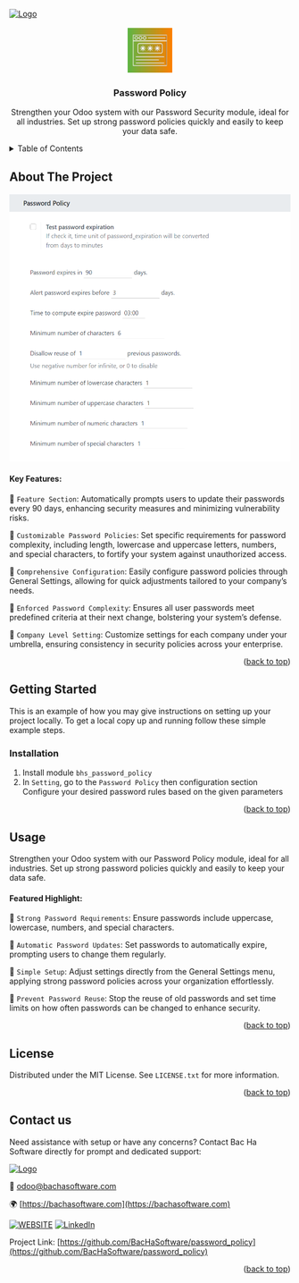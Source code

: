 
<a name="readme-top"></a>

<!-- PROJECT LOGO -->
<div align="left" style="border-bottom: 1px solid var(--borderColor-muted, var(--color-border-muted));">
  <a href="https://github.com/BacHaSoftware">
    <img src="/bhs_password_policy/static/description/imgs/logo.png" alt="Logo" height="80">
  </a>
</div>


<!-- PROJECT DETAILS -->
<br />
<div align="center">
  <a href="https://github.com/BacHaSoftware/password_policy">
    <img src="/bhs_password_policy/static/description/icon.png" alt="Logo" width="80" height="80">
  </a>

  <h3 align="center">Password Policy</h3>

  <p align="center">
    Strengthen your Odoo system with our Password Security module, ideal for all industries. Set up strong password policies quickly and easily to keep your data safe.
    <br />
  </p>
</div>



<!-- TABLE OF CONTENTS -->
<details>
  <summary>Table of Contents</summary>
  <ol>
    <li>
      <a href="#about-the-project">About The Project</a>
    </li>
    <li>
      <a href="#getting-started">Getting Started</a>
      <ul>
        <!-- <li><a href="#prerequisites">Prerequisites</a></li> -->
        <li><a href="#installation">Installation</a></li>
      </ul>
    </li>
    <li><a href="#usage">Usage</a></li>
    <li><a href="#license">License</a></li>
    <li><a href="#contact-us">Contact us</a></li>
  </ol>
</details>



<!-- ABOUT THE PROJECT -->
## About The Project

<div align="left">
  <a href="https://github.com/BacHaSoftware/password_policy">
    <img src="/bhs_password_policy/static/description/imgs/setting.png" alt="Setting">
  </a>
</div>

#### Key Features:

🌟 <code>Feature Section</code>: Automatically prompts users to update their passwords every 90 days, enhancing security measures and minimizing vulnerability risks.

🌟 <code>Customizable Password Policies</code>: Set specific requirements for password complexity, including length, lowercase and uppercase letters, numbers, and special characters, to fortify your system against unauthorized access.

🌟 <code>Comprehensive Configuration</code>: Easily configure password policies through General Settings, allowing for quick adjustments tailored to your company’s needs.

🌟 <code>Enforced Password Complexity</code>: Ensures all user passwords meet predefined criteria at their next change, bolstering your system’s defense.

🌟 <code>Company Level Setting</code>: Customize settings for each company under your umbrella, ensuring consistency in security policies across your enterprise.

<p align="right">(<a href="#readme-top">back to top</a>)</p>


<!-- GETTING STARTED -->
## Getting Started

This is an example of how you may give instructions on setting up your project locally.
To get a local copy up and running follow these simple example steps.

<!-- PREREQUISTES
### Prerequisites

This module needs the Python library pandas, otherwise it cannot be installed and used. Install pandas through the command
  ```sh
  sudo pip3 install pandas
  ```
 -->
### Installation

1. Install module  <code>bhs_password_policy</code>
2. In <code>Setting</code>, go to the <code>Password Policy</code> then configuration section
Configure your desired password rules based on the given parameters

<p align="right">(<a href="#readme-top">back to top</a>)</p>

<!-- USAGE EXAMPLES -->
## Usage

Strengthen your Odoo system with our Password Policy module, ideal for all industries. Set up strong password policies quickly and easily to keep your data safe.

#### Featured Highlight:

🌟 <code>Strong Password Requirements</code>: Ensure passwords include uppercase, lowercase, numbers, and special characters.

🌟 <code>Automatic Password Updates</code>: Set passwords to automatically expire, prompting users to change them regularly.

🌟 <code>Simple Setup</code>: Adjust settings directly from the General Settings menu, applying strong password policies across your organization effortlessly.

🌟 <code>Prevent Password Reuse</code>: Stop the reuse of old passwords and set time limits on how often passwords can be changed to enhance security.


<p align="right">(<a href="#readme-top">back to top</a>)</p>



<!-- LICENSE -->
## License

Distributed under the MIT License. See `LICENSE.txt` for more information.

<p align="right">(<a href="#readme-top">back to top</a>)</p>



<!-- CONTACT US-->
## Contact us
Need assistance with setup or have any concerns? Contact Bac Ha Software directly for prompt and dedicated support:
<div align="left">
  <a href="https://github.com/BacHaSoftware">
    <img src="/bhs_password_policy/static/description/imgs/logo.png" alt="Logo" height="80">
  </a>
</div>

📨 odoo@bachasoftware.com

🌍 [https://bachasoftware.com](https://bachasoftware.com)

[![WEBSITE][website-shield]][website-url] [![LinkedIn][linkedin-shield]][linkedin-url]

Project Link: [https://github.com/BacHaSoftware/password_policy](https://github.com/BacHaSoftware/password_policy)


<p align="right">(<a href="#readme-top">back to top</a>)</p>



<!-- MARKDOWN LINKS & IMAGES -->
<!-- https://www.markdownguide.org/basic-syntax/#reference-style-links -->
[license-url]: https://github.com/BacHaSoftware/password_policy/blob/17.0/LICENSE.txt
[linkedin-shield]: https://img.shields.io/badge/-LinkedIn-black.svg?style=for-the-badge&logo=linkedin&colorB=555
[linkedin-url]: https://www.linkedin.com/company/bac-ha-software
[website-shield]: https://img.shields.io/badge/-website-black.svg?style=for-the-badge&logo=website&colorB=555
[website-url]: https://bachasoftware.com